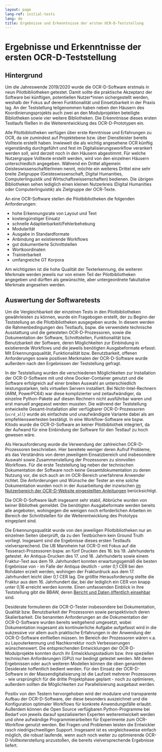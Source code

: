 ```yaml
---
layout: page
lang-ref: initial-tests
lang: de
title: Ergebnisse und Erkenntnisse der ersten OCR-D-Teststellung
---
```


# Ergebnisse und Erkenntnisse der ersten OCR-D-Teststellung

## Hintergrund

Um die Jahreswende 2019/2020 wurde die OCR-D-Software erstmals in neun
Pilotbibliotheken getestet. Damit sollte die praktische Akzeptanz der Software
bei künftigen, potentiellen Nutzer\*innen sichergestellt werden, weshalb der Fokus auf
deren Funktionalität und Einsetzbarkeit in der Praxis lag. An der Teststellung
teilgenommen haben neben den Häusern des Koordinierungsprojekts auch zwei an
den Modulprojekten beteiligte Bibliotheken sowie vier weitere Bibliotheken. Die
Erkenntnisse dieses ersten Testlaufs fließen in die Weiterentwicklung des
OCR-D-Prototypen ein.

Alle Pilotbibliotheken verfügen über erste Kenntnisse und Erfahrungen zu OCR,
da sie zumindest auf Projektebene bzw. über Dienstleister bereits Volltexte
erstellt haben. Inwieweit die als wichtig angesehene OCR künftig eigenständig
durchgeführt und fest im Digitalisierungsworkflow verankert werden soll, wird
derzeit noch in den Häusern abgestimmt. Für welche Nutzergruppe Volltexte
erstellt werden, wird von den einzelnen Häusern unterschiedlich angegeben.
Während ein Drittel allgemein GeisteswissenschaftlerInnen nennt, möchte ein
weiteres Drittel eine sehr breite Zielgruppe (Geisteswissenschaft, Digital
Humanities, Computerlinguistik und Wirtschaftswissenschaften) bedienen. Die
übrigen Bibliotheken sehen lediglich einen kleinen Nutzerkreis (Digital
Humanities oder Computerlinguistik) als Zielgruppe der OCR-Texte.

An eine OCR-Software stellen die Pilotbibliotheken die folgenden Anforderungen:
* hohe Erkennungsrate von Layout und Text
* kostengünstiger Einsatz
* schnelle Adaptierbarkeit/Fehlerbehebung
* Modularität
* Ausgabe in Standardformate
* Anbindung an existierende Workflows
* gut dokumentierte Schnittstellen
* Wortkoordinaten
* Trainierbarkeit
* umfangreiche GT Korpora

Am wichtigsten ist die hohe Qualität der Texterkennung, die weiteren Merkmale
werden jeweils nur von einem Teil der Pilotbibliotheken angegeben und dürften
als gewünschte, aber untergeordnete fakultative Merkmale angesehen werden.


## Auswertung der Softwaretests

Um die Vergleichbarkeit der einzelnen Tests in den Pilotbibliotheken
gewährleisten zu können, wurde ein Fragebogen erstellt, der zu Beginn der
Teststellung an die Pilotbibliotheken ausgegeben wurde. In diesem werden die
Rahmenbedingungen des Testlaufs, bspw. die verwendete technische Ausstattung
und die getesteten OCR-D-Prozessoren, sowie die Dokumentation der Software,
Schnittstellen, Funktionalität bzw. Benutzbarkeit der Software, deren
Möglichkeiten zur Einbindung in existierende Workflows und die jeweils
benötigten Ausgabeformate erfasst. Mit Erkennungsqualität, Funktionalität bzw.
Benutzbarkeit, offenen Anforderungen sowie positiven Merkmalen der
OCR-D-Software wurde außerdem nach den Ergebnissen der Teststellung gefragt.

In der Teststellung wurden die verschiedenen Möglichkeiten zur Installation der
OCR-D-Software mit und ohne Docker-Container genutzt und die Software
erfolgreich auf einer breiten Auswahl an unterschiedlich leistungsstarken,
teils virtuellen Servern installiert. Bei Nicht-Intel-Rechnern (ARM, PowerPC64)
war diese komplizierter und zeitaufwändiger, da einzelne Python-Pakete auf
diesen Rechnern nicht ausführbar waren und erst manuell angepasst werden
mussten. Die während der Teststellung entwickelte Gesamt-Installation aller
verfügbarer OCR-D-Prozessoren (``ocrd_all``) wurde als einfachste und
unaufwändigste Variante dabei als am empfehlenswertesten bestätigt. In eine
Workflow-Software wie bspw. Kitodo wurde die OCR-D-Software an keiner
Pilotbibliothek integriert, da der Aufwand für eine Einbindung der Software für
den Testlauf zu hoch gewesen wäre. 

Als Herausforderung wurde die Verwendung der zahlreichen OCR-D-Prozessoren
beschrieben. Hier bereitete weniger deren Aufruf Probleme, als das Verständnis
von deren jeweiligem Einsatzbereich und insbesondere Auswahl sowie
Zusammenstellung der Prozessoren zu sinnvollen Workflows. Für die erste
Teststellung lag neben der technischen Dokumentation der Software noch keine
Gesamtdokumentation zu deren Nutzung vor, die sich auch an im OCR-Bereich
unerfahrene Anwender richtet. Die Anforderungen und Wünsche der Tester an eine
solche Dokumentation wurden noch in der Ausarbeitung der inzwischen [im
Nutzerbereich der OCR-D-Website eingestellten
Anleitungen](https://ocr-d.de/de/use) berücksichtigt. 

Die OCR-D-Software läuft insgesamt sehr stabil, Abbrüche wurden von keiner
Bibliothek gemeldet. Die benötigten Ausgabeformate werden bereits alle
angeboten, wohingegen die wenigen noch erforderlichen Arbeiten im Bereich der
Schnittstellen für die Weiterentwicklung des Prototyps eingeplant sind.

Die Erkennungsqualität wurde von den jeweiligen Pilotbibliotheken nur an
einzelnen Seiten überprüft, da zu den Testbüchern kein Ground Truth vorliegt.
Insgesamt sind die Ergebnisse dieses ersten Testlaufs vielversprechend. Die UB
Mannheim hat OCR-D mit Fokus auf die Tesseract-Prozessoren bspw. an fünf
Drucken des 16. bis 19. Jahrhunderts getestet. An Antiqua-Drucken des 17. und 18.
Jahrhunderts sowie einem Fraktur-Text aus dem 19. Jahrhundert konnten
erwartungsgemäß die besten Ergebnisse von - im Falle der Antiqua deutlich -
unter 0,1 CER bei den Rohdaten erzielt werden, wohingen der Frakturdruck aus
dem 17. Jahrhundert leicht über 0,1 CER lag. Die größte Herausforderung stellte
die Fraktur aus dem 16. Jahrhundert dar, bei der lediglich ein CER von knapp
unter 0,16 erreicht werden konnte. Einen umfassenden Einblick in ihre
Teststellung gibt die BBAW, deren [Bericht und Daten öffentlich
einsehbar](https://github.com/tboenig/ocrd_bbaw_pilotbibliothek) sind.

Desiderate formulieren die OCR-D-Tester insbesondere bei Dokumentation,
Qualität bzw. Benutzbarkeit der Prozessoren sowie perspektivisch deren
Skalierbarkeit. Die benannten Anforderungen an die Dokumentation der
OCR-D-Software wurden bereits weitgehend umgesetzt, wobei Dokumentation
insgesamt als kontinuierliche Aufgabe aufgefasst wird in die sukzessive vor
allem auch praktische Erfahrungen in der Anwendung der OCR-D-Software
einfließen müssen. Im Bereich der Prozessoren wären v.a. zu Layouterkennung und
Nachkorrektur noch Verbesserungen wünschenswert. Die entsprechenden
Entwicklungen der OCR-D-Modulprojekte konnten durch ihr Entwicklungsstadium
bzw. ihre speziellen technischen Anforderungen (GPU) nur bedingt getestet
werden. Mit deren Ergebnissen oder auch weiteren Modellen können die oben
genannten Desiderate hoffentlich bedient werden. Für den Einsatz der
OCR-D-Software in der Massendigitalisierung ist die Laufzeit mehrerer
Prozessoren - wie ursprünglich für die dritte Projektphase geplant - noch zu
optimieren, außerdem sollten die Möglichkeiten zur Parallelisierung ausgebaut
werden. 

Positiv von den Testern hervorgehoben wird der modulare und transparente Aufbau
der OCR-D-Software, der diese besonders auszeichnet und die Konfiguration
optimaler Workflows für konkrete Anwendungsfälle erlaubt. Außerdem können die
Open Source verfügbaren Python-Programme bei Bedarf von jeweils darauf
spezialisierten Experten weiterentwickelt werden und ohne aufwändige
Programmierarbeiten für Experimente zum OCR-Workflow genutzt werden. Bei Fragen
und Problemen leisten die Entwickler rasch niedrigschwelligen Support.
Insgesamt ist es vergleichsweise einfach möglich, die robust laufende, wenn
auch noch weiter zu optimierende OCR-D-Volltexterstellung anzustoßen, die
bereits vielversprechende Ergebnisse liefert.


